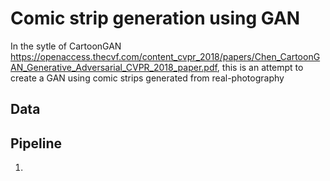 # Comic strip generation using GAN

In the sytle of CartoonGAN https://openaccess.thecvf.com/content_cvpr_2018/papers/Chen_CartoonGAN_Generative_Adversarial_CVPR_2018_paper.pdf, this is an attempt to create a GAN using comic strips generated from real-photography

## Data



## Pipeline
1. 

